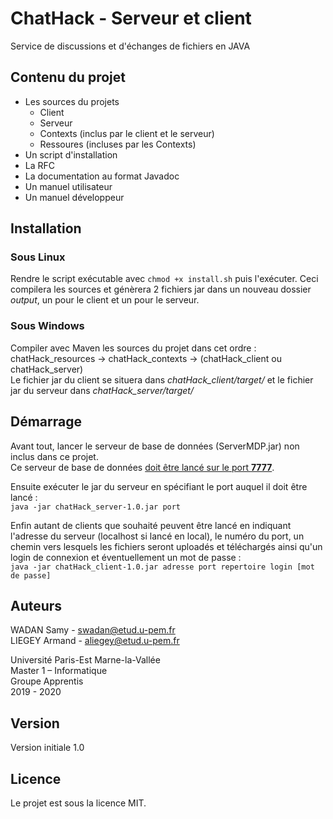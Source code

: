 # ChatHack - Serveur et client

Service de discussions et d'échanges de fichiers en JAVA

## Contenu du projet

- Les sources du projets
	- Client
	- Serveur
	- Contexts (inclus par le client et le serveur)
	- Ressoures (incluses par les Contexts)
- Un script d'installation
- La RFC
- La documentation au format Javadoc
- Un manuel utilisateur
- Un manuel développeur

## Installation

### Sous Linux

Rendre le script exécutable avec `chmod +x install.sh` puis l'exécuter.
Ceci compilera les sources et génèrera 2 fichiers jar dans un nouveau dossier *output*, un pour le client et un pour le serveur.

### Sous Windows

Compiler avec Maven les sources du projet dans cet ordre :  
chatHack_resources -> chatHack_contexts -> (chatHack_client ou chatHack_server)  
Le fichier jar du client se situera dans *chatHack_client/target/* et le fichier jar du serveur dans *chatHack_server/target/*  

## Démarrage

Avant tout, lancer le serveur de base de données (ServerMDP.jar) non inclus dans ce projet.  
Ce serveur de base de données <u>doit être lancé sur le port **7777**</u>.

Ensuite exécuter le jar du serveur en spécifiant le port auquel il doit être lancé :  
`java -jar chatHack_server-1.0.jar port`

Enfin autant de clients que souhaité peuvent être lancé en indiquant l'adresse du serveur (localhost si lancé en local), le numéro du port, un chemin vers lesquels les fichiers seront uploadés et téléchargés ainsi qu'un login de connexion et éventuellement un mot de passe :  
`java -jar chatHack_client-1.0.jar adresse port repertoire login [mot de passe]`

## Auteurs

WADAN Samy - swadan@etud.u-pem.fr  
LIEGEY Armand - aliegey@etud.u-pem.fr  

Université Paris-Est Marne-la-Vallée  
Master 1 – Informatique  
Groupe Apprentis  
2019 - 2020  

## Version

Version initiale 1.0

## Licence

Le projet est sous la licence MIT.
